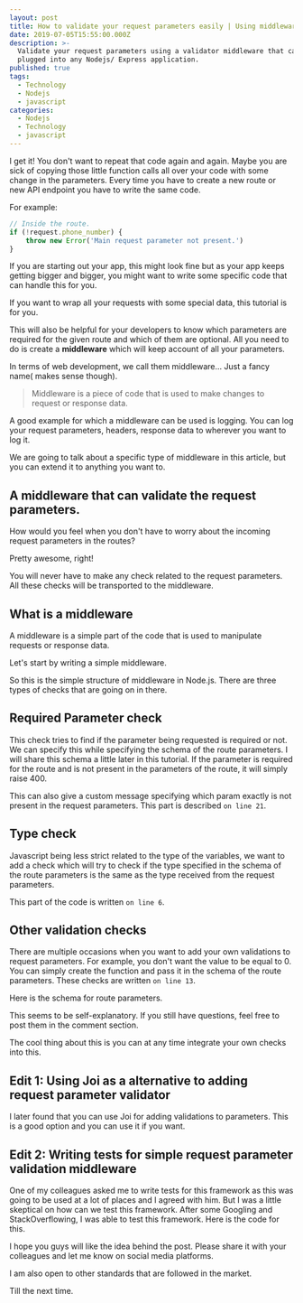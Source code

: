```yaml
---
layout: post
title: How to validate your request parameters easily | Using middleware in node.js
date: 2019-07-05T15:55:00.000Z
description: >-
  Validate your request parameters using a validator middleware that can be
  plugged into any Nodejs/ Express application.
published: true
tags:
  - Technology
  - Nodejs
  - javascript
categories:
  - Nodejs
  - Technology
  - javascript
---
```


I get it! You don't want to repeat that code again and again. Maybe you are sick of copying those little function calls all over your code with some change in the parameters. Every time you have to create a new route or new API endpoint you have to write the same code.

For example:

```javascript
// Inside the route.
if (!request.phone_number) {
    throw new Error('Main request parameter not present.')
}
```

If you are starting out your app, this might look fine but as your app keeps getting bigger and bigger, you might want to write some specific code that can handle this for you.

If you want to wrap all your requests with some special data, this tutorial is for you.

This will also be helpful for your developers to know which parameters are required for the given route and which of them are optional. All you need to do is create a **middleware** which will keep account of all your parameters.

In terms of web development, we call them middleware... Just a fancy name( makes sense though).

> Middleware is a piece of code that is used to make changes to request or response data.

A good example for which a middleware can be used is logging. You can log your request parameters, headers, response data to wherever you want to log it.

We are going to talk about a specific type of middleware in this article, but you can extend it to anything you want to.

## A middleware that can validate the request parameters.

How would you feel when you don't have to worry about the incoming request parameters in the routes?

Pretty awesome, right!

You will never have to make any check related to the request parameters. All these checks will be transported to the middleware.

## What is a middleware

A middleware is a simple part of the code that is used to manipulate requests or response data.

Let's start by writing a simple middleware.

<script src="https://gist.github.com/singh1114/766113f61c4f61b8357e4ff0223ec3c1.js"></script>

So this is the simple structure of middleware in Node.js. There are three types of checks that are going on in there.

## Required Parameter check

This check tries to find if the parameter being requested is required or not. We can specify this while specifying the schema of the route parameters. I will share this schema a little later in this tutorial. If the parameter is required for the route and is not present in the parameters of the route, it will simply raise 400.

This can also give a custom message specifying which param exactly is not present in the request parameters. This part is described `on line 21`.

## Type check

Javascript being less strict related to the type of the variables, we want to add a check which will try to check if the type specified in the schema of the route parameters is the same as the type received from the request parameters.

This part of the code is written `on line 6`.

## Other validation checks

There are multiple occasions when you want to add your own validations to request parameters. For example, you don't want the value to be equal to 0. You can simply create the function and pass it in the schema of the route parameters. These checks are written `on line 13`.

Here is the schema for route parameters.

<script src="https://gist.github.com/singh1114/e33ef5764df3476bf7a6c83cf3e9359d.js"></script>

This seems to be self-explanatory. If you still have questions, feel free to post them in the comment section.

The cool thing about this is you can at any time integrate your own checks into this.

## Edit 1: Using Joi as a alternative to adding request parameter validator 

I later found that you can use Joi for adding validations to parameters. This is a good option and you can use it if you want.

## Edit 2: Writing tests for simple request parameter validation middleware

One of my colleagues asked me to write tests for this framework as this was going to be used at a lot of places and I agreed with him. But I was a little skeptical on how can we test this framework. After some Googling and StackOverflowing, I was able to test this framework. Here is the code for this.

<script src="https://gist.github.com/singh1114/61495aff847d0a527cb039aaf8ffa408.js"></script>

I hope you guys will like the idea behind the post. Please share it with your colleagues and let me know on social media platforms.

I am also open to other standards that are followed in the market.

Till the next time.
